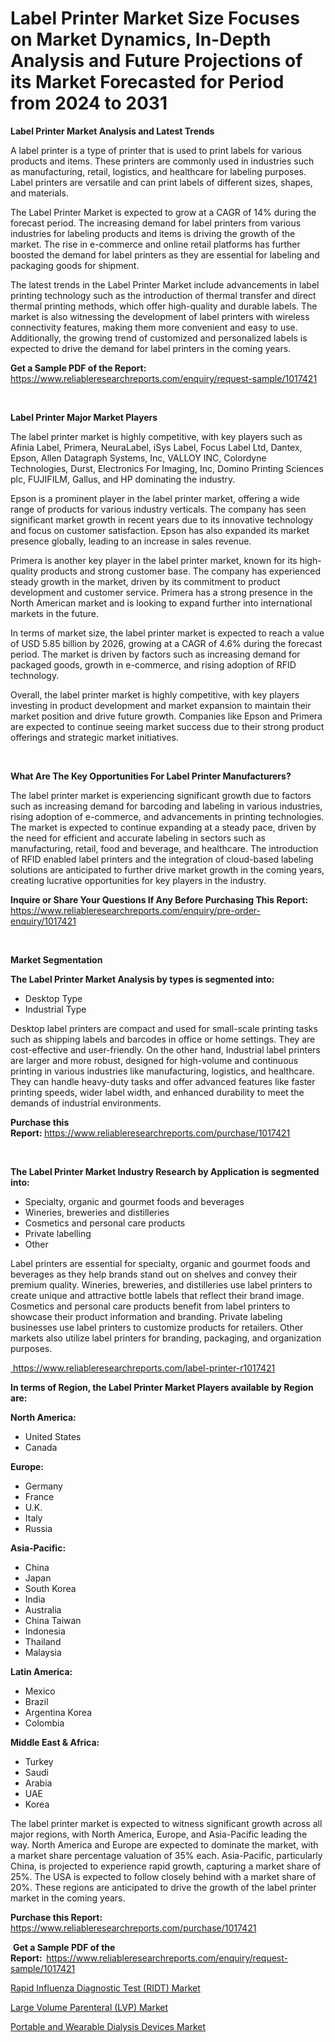 <p><h1>Label Printer Market Size Focuses on Market Dynamics, In-Depth Analysis and Future Projections of its Market Forecasted for Period from 2024 to 2031</h1></p><p><strong>Label Printer Market Analysis and Latest Trends</strong></p>
<p><p>A label printer is a type of printer that is used to print labels for various products and items. These printers are commonly used in industries such as manufacturing, retail, logistics, and healthcare for labeling purposes. Label printers are versatile and can print labels of different sizes, shapes, and materials.</p><p>The Label Printer Market is expected to grow at a CAGR of 14% during the forecast period. The increasing demand for label printers from various industries for labeling products and items is driving the growth of the market. The rise in e-commerce and online retail platforms has further boosted the demand for label printers as they are essential for labeling and packaging goods for shipment.</p><p>The latest trends in the Label Printer Market include advancements in label printing technology such as the introduction of thermal transfer and direct thermal printing methods, which offer high-quality and durable labels. The market is also witnessing the development of label printers with wireless connectivity features, making them more convenient and easy to use. Additionally, the growing trend of customized and personalized labels is expected to drive the demand for label printers in the coming years.</p></p>
<p><strong>Get a Sample PDF of the Report:&nbsp;</strong> <a href="https://www.reliableresearchreports.com/enquiry/request-sample/1017421">https://www.reliableresearchreports.com/enquiry/request-sample/1017421</a></p>
<p>&nbsp;</p>
<p><strong>Label Printer Major Market Players</strong></p>
<p><p>The label printer market is highly competitive, with key players such as Afinia Label, Primera, NeuraLabel, iSys Label, Focus Label Ltd, Dantex, Epson, Allen Datagraph Systems, Inc, VALLOY INC, Colordyne Technologies, Durst, Electronics For Imaging, Inc, Domino Printing Sciences plc, FUJIFILM, Gallus, and HP dominating the industry.</p><p>Epson is a prominent player in the label printer market, offering a wide range of products for various industry verticals. The company has seen significant market growth in recent years due to its innovative technology and focus on customer satisfaction. Epson has also expanded its market presence globally, leading to an increase in sales revenue.</p><p>Primera is another key player in the label printer market, known for its high-quality products and strong customer base. The company has experienced steady growth in the market, driven by its commitment to product development and customer service. Primera has a strong presence in the North American market and is looking to expand further into international markets in the future.</p><p>In terms of market size, the label printer market is expected to reach a value of USD 5.85 billion by 2026, growing at a CAGR of 4.6% during the forecast period. The market is driven by factors such as increasing demand for packaged goods, growth in e-commerce, and rising adoption of RFID technology.</p><p>Overall, the label printer market is highly competitive, with key players investing in product development and market expansion to maintain their market position and drive future growth. Companies like Epson and Primera are expected to continue seeing market success due to their strong product offerings and strategic market initiatives.</p></p>
<p>&nbsp;</p>
<p><strong>What Are The Key Opportunities For Label Printer Manufacturers?</strong></p>
<p><p>The label printer market is experiencing significant growth due to factors such as increasing demand for barcoding and labeling in various industries, rising adoption of e-commerce, and advancements in printing technologies. The market is expected to continue expanding at a steady pace, driven by the need for efficient and accurate labeling in sectors such as manufacturing, retail, food and beverage, and healthcare. The introduction of RFID enabled label printers and the integration of cloud-based labeling solutions are anticipated to further drive market growth in the coming years, creating lucrative opportunities for key players in the industry.</p></p>
<p><strong>Inquire or Share Your Questions If Any Before Purchasing This Report:</strong> <a href="https://www.reliableresearchreports.com/enquiry/pre-order-enquiry/1017421">https://www.reliableresearchreports.com/enquiry/pre-order-enquiry/1017421</a></p>
<p>&nbsp;</p>
<p><strong>Market Segmentation</strong></p>
<p><strong>The Label Printer Market Analysis by types is segmented into:</strong></p>
<p><ul><li>Desktop Type</li><li>Industrial Type</li></ul></p>
<p><p>Desktop label printers are compact and used for small-scale printing tasks such as shipping labels and barcodes in office or home settings. They are cost-effective and user-friendly. On the other hand, Industrial label printers are larger and more robust, designed for high-volume and continuous printing in various industries like manufacturing, logistics, and healthcare. They can handle heavy-duty tasks and offer advanced features like faster printing speeds, wider label width, and enhanced durability to meet the demands of industrial environments.</p></p>
<p><strong>Purchase this Report:&nbsp;</strong><a href="https://www.reliableresearchreports.com/purchase/1017421">https://www.reliableresearchreports.com/purchase/1017421</a></p>
<p>&nbsp;</p>
<p><strong>The Label Printer Market Industry Research by Application is segmented into:</strong></p>
<p><ul><li>Specialty, organic and gourmet foods and beverages</li><li>Wineries, breweries and distilleries</li><li>Cosmetics and personal care products</li><li>Private labelling</li><li>Other</li></ul></p>
<p><p>Label printers are essential for specialty, organic and gourmet foods and beverages as they help brands stand out on shelves and convey their premium quality. Wineries, breweries, and distilleries use label printers to create unique and attractive bottle labels that reflect their brand image. Cosmetics and personal care products benefit from label printers to showcase their product information and branding. Private labeling businesses use label printers to customize products for retailers. Other markets also utilize label printers for branding, packaging, and organization purposes.</p></p>
<p><a href="https://www.reliableresearchreports.com/label-printer-r1017421">&nbsp;https://www.reliableresearchreports.com/label-printer-r1017421</a></p>
<p><strong>In terms of Region, the Label Printer Market Players available by Region are:</strong></p>
<p>
    <p> <strong> North America: </strong>
        <ul>
            <li>United States</li>
            <li>Canada</li>
        </ul>
        </p> 
    <p> <strong> Europe: </strong>
        <ul>
            <li>Germany</li>
            <li>France</li>
            <li>U.K.</li>
            <li>Italy</li>
            <li>Russia</li>
        </ul>
        </p> 
    <p> <strong> Asia-Pacific: </strong>
        <ul>
            <li>China</li>
            <li>Japan</li>
            <li>South Korea</li>
            <li>India</li>
            <li>Australia</li>
            <li>China Taiwan</li>
            <li>Indonesia</li>
            <li>Thailand</li>
            <li>Malaysia</li>
        </ul>
        </p> 
    <p> <strong> Latin America: </strong>
        <ul>
            <li>Mexico</li>
            <li>Brazil</li>
            <li>Argentina Korea</li>
            <li>Colombia</li>
        </ul>
        </p> 
    <p> <strong> Middle East & Africa: </strong>
        <ul>
            <li>Turkey</li>
            <li>Saudi</li>
            <li>Arabia</li>
            <li>UAE</li>
            <li>Korea</li>
        </ul>
    </p>
    </p>
<p><p>The label printer market is expected to witness significant growth across all major regions, with North America, Europe, and Asia-Pacific leading the way. North America and Europe are expected to dominate the market, with a market share percentage valuation of 35% each. Asia-Pacific, particularly China, is projected to experience rapid growth, capturing a market share of 25%. The USA is expected to follow closely behind with a market share of 20%. These regions are anticipated to drive the growth of the label printer market in the coming years.</p></p>
<p><strong>Purchase this Report: </strong><a href="https://www.reliableresearchreports.com/purchase/1017421">https://www.reliableresearchreports.com/purchase/1017421</a></p>
<p>&nbsp;<strong>Get a Sample PDF of the Report:&nbsp;&nbsp;</strong><a href="https://www.reliableresearchreports.com/enquiry/request-sample/1017421">https://www.reliableresearchreports.com/enquiry/request-sample/1017421</a></p>
<p><strong></strong></p>
<p><p><a href="https://bubble-tree-ea4.notion.site/Rapid-Influenza-Diagnostic-Test-RIDT-Market-The-Key-To-Successful-Business-Strategy-Forecast-Till-2b5d57b6646f49f99a83dd48ea8272fc">Rapid Influenza Diagnostic Test (RIDT) Market</a></p><p><a href="https://thundering-castanet-c65.notion.site/Large-Volume-Parenteral-LVP-Market-Size-CAGR-Trends-2024-2030-7ab786c253bb433c80cf6a85eaf83807">Large Volume Parenteral (LVP) Market</a></p><p><a href="https://bubble-tree-ea4.notion.site/Portable-and-Wearable-Dialysis-Devices-Market-Share-Evolution-and-Market-Growth-Trends-2024-2031-ec41fd03049e44ddb018001785222e37">Portable and Wearable Dialysis Devices Market</a></p></p>